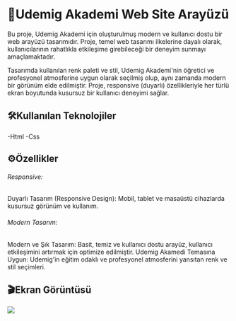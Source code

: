 <h1>🚀Udemig Akademi Web Site Arayüzü</h1>

Bu proje, Udemig Akademi için oluşturulmuş modern ve kullanıcı dostu bir web arayüzü tasarımıdır. Proje, temel web tasarımı ilkelerine dayalı olarak, kullanıcılarının rahatlıkla etkileşime girebileceği bir deneyim sunmayı amaçlamaktadır.

Tasarımda kullanılan renk paleti ve stil, Udemig Akademi'nin öğretici ve profesyonel atmosferine uygun olarak seçilmiş olup, aynı zamanda modern bir görünüm elde edilmiştir. Proje, responsive (duyarlı) özellikleriyle her türlü ekran boyutunda kusursuz bir kullanıcı deneyimi sağlar.

<h2>🛠️Kullanılan Teknolojiler</h2>

-Html
-Css

<h2>⚙️Özellikler</h2>

<h6>Responsive:</h6>

Duyarlı Tasarım (Responsive Design): Mobil, tablet ve masaüstü cihazlarda kusursuz görünüm ve kullanım.

<h6>Modern Tasarım:</h6>

Modern ve Şık Tasarım: Basit, temiz ve kullanıcı dostu arayüz, kullanıcı etkileşimini artırmak için optimize edilmiştir.
Udemig Akamedi Temasına Uygun: Udemig'in eğitim odaklı ve profesyonel atmosferini yansıtan renk ve stil seçimleri.

<h2>🎬Ekran Görüntüsü</h2>

![](./image/myProject.gif)

